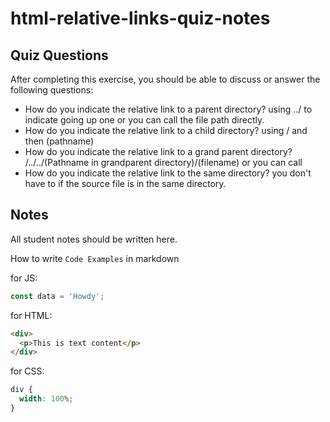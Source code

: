 # html-relative-links-quiz-notes

## Quiz Questions

After completing this exercise, you should be able to discuss or answer the following questions:

- How do you indicate the relative link to a parent directory?
  using ../ to indicate going up one or you can call the file path directly.
- How do you indicate the relative link to a child directory?
  using / and then (pathname)
- How do you indicate the relative link to a grand parent directory?
  /../../(Pathname in grandparent directory)/(filename) or you can call
- How do you indicate the relative link to the same directory?
  you don't have to if the source file is in the same directory.

## Notes

All student notes should be written here.

How to write `Code Examples` in markdown

for JS:

```javascript
const data = 'Howdy';
```

for HTML:

```html
<div>
  <p>This is text content</p>
</div>
```

for CSS:

```css
div {
  width: 100%;
}
```
